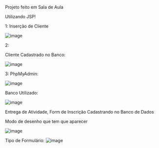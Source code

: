 Projeto feito em Sala de Aula

Utilizando JSP!

1: Inserção de Cliente

![image](https://github.com/user-attachments/assets/3f30dc9f-6042-4753-beab-9ddd1ac58d55)

2: 

Cliente Cadastrado no Banco:

![image](https://github.com/user-attachments/assets/b1461187-b16f-4530-a375-0c1d924cbaba)

3: PhpMyAdmin:

![image](https://github.com/user-attachments/assets/e6125c27-9206-48b4-8a76-5d88f3ff4bc2)

Banco Utilizado:

![image](https://github.com/user-attachments/assets/fb1db379-7575-4653-8e39-a9166b8a6113)

Entrega de Atividade, Form de Inscrição Cadastrando no Banco de Dados

Modo de desenho que tem que aparecer

![image](https://github.com/user-attachments/assets/a1949a3e-67fa-42a6-b276-cebbf205bf92)


Tipo de Formulário:
![image](https://github.com/user-attachments/assets/0b18b5ed-5f90-4e0d-b8d9-3672e8257e46)
